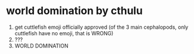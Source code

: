 # world domination by cthulu

1. get cuttlefish emoji officially approved (of the 3 main cephalopods, only cuttlefish have no emoji, that is WRONG)
2. ???
3. WORLD DOMINATION

